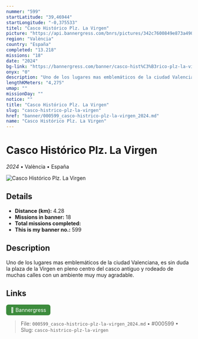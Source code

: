 ```yaml
---
nummer: "599"
startLatitude: "39,46944"
startLongitude: "-0,375533"
titel: "Casco Histórico Plz. La Virgen"
picture: "https://api.bannergress.com/bnrs/pictures/342c7600849e873a4902bf8f0f8af4d0"
region: "València"
country: "España"
completed: "13.218"
missions: "18"
date: "2024"
bg-link: "https://bannergress.com/banner/casco-hist%C3%B3rico-plz-la-virgen-4c18"
onyx: "0"
description: "Uno de los lugares mas emblemáticos de la ciudad Valenciana, es sin duda la plaza de la Virgen en pleno centro del casco antiguo y rodeado de muchas calles con un ambiente muy muy agradable."
lengthKMeters: "4,275"
umap: ""
missionDay: ""
notice: ""
title: "Casco Histórico Plz. La Virgen"
slug: "casco-histrico-plz-la-virgen"
href: "banner/000599_casco-histrico-plz-la-virgen_2024.md"
name: "Casco Histórico Plz. La Virgen"
---
```

# Casco Histórico Plz. La Virgen

*2024* • València • España

![Casco Histórico Plz. La Virgen](https://api.bannergress.com/bnrs/pictures/342c7600849e873a4902bf8f0f8af4d0)



## Details
- **Distance (km):** 4.28
- **Missions in banner:** 18
- **Total missions completed:** 
- **This is my banner no.:** 599



## Description
Uno de los lugares mas emblemáticos de la ciudad Valenciana, es sin duda la plaza de la Virgen en pleno centro del casco antiguo y rodeado de muchas calles con un ambiente muy muy agradable.



## Links
<a href="https://bannergress.com/banner/casco-hist%C3%B3rico-plz-la-virgen-4c18" target="_blank" style="display:inline-block;margin-right:8px;padding:6px 12px;background:#3c8b3c;color:#fff;text-decoration:none;border-radius:6px;">🔗 Bannergress</a>



> File: `000599_casco-histrico-plz-la-virgen_2024.md` • #000599 • Slug: `casco-histrico-plz-la-virgen`
